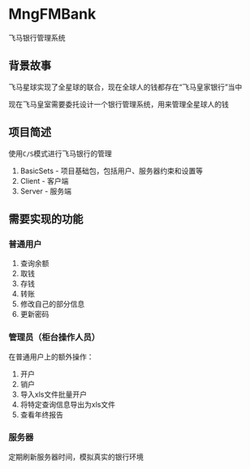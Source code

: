 # MngFMBank

飞马银行管理系统

## 背景故事

飞马星球实现了全星球的联合，现在全球人的钱都存在“飞马皇家银行”当中

现在飞马皇室需要委托设计一个银行管理系统，用来管理全星球人的钱

## 项目简述

使用`C/S`模式进行飞马银行的管理

1. BasicSets - 项目基础包，包括用户、服务器约束和设置等
2. Client - 客户端
3. Server - 服务端

## 需要实现的功能

### 普通用户

1. 查询余额
2. 取钱
3. 存钱
4. 转账
5. 修改自己的部分信息
6. 更新密码

### 管理员（柜台操作人员）

在普通用户上的额外操作：

1. 开户
2. 销户
3. 导入xls文件批量开户
4. 将特定查询信息导出为xls文件
5. 查看年终报告

### 服务器

定期刷新服务器时间，模拟真实的银行环境
